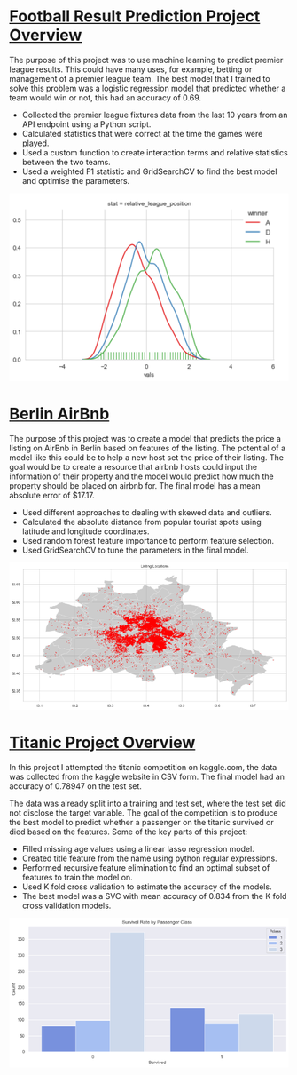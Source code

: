 # [Football Result Prediction Project Overview](https://github.com/nickhill97/football_predictions)

The purpose of this project was to use machine learning to predict premier league results. This could have many uses, for example, betting or management of a premier league team. The best model that I trained to solve this problem was a logistic regression model that predicted whether a team would win or not, this had an accuracy of 0.69.

- Collected the premier league fixtures data from the last 10 years from an API endpoint using a Python script.
- Calculated statistics that were correct at the time the games were played.
- Used a custom function to create interaction terms and relative statistics between the two teams.
- Used a weighted F1 statistic and GridSearchCV to find the best model and optimise the parameters.

<img src='images/football_predictions.png' width='600' />
  
  
# [Berlin AirBnb](https://github.com/nickhill97/berlin_airbnb)

The purpose of this project was to create a model that predicts the price a listing on AirBnb in Berlin based on features of the listing. The potential of a model like this could be to help a new host set the price of their listing. The goal would be to create a resource that airbnb hosts could input the information of their property and the model would predict how much the property should be placed on airbnb for. The final model has a mean absolute error of $17.17.

- Used different approaches to dealing with skewed data and outliers.
- Calculated the absolute distance from popular tourist spots using latitude and longitude coordinates.
- Used random forest feature importance to perform feature selection.
- Used GridSearchCV to tune the parameters in the final model.

<img src='images/berlin_airbnb.png'/>
  
  
# [Titanic Project Overview](https://github.com/nickhill97/titanic)
  
  
In this project I attempted the titanic competition on kaggle.com, the data was collected from the kaggle website in CSV form. The final model had an accuracy of 0.78947 on the test set.

The data was already split into a training and test set, where the test set did not disclose the target variable. The goal of the competition is to produce the best model to predict whether a passenger on the titanic survived or died based on the features. Some of the key parts of this project:

- Filled missing age values using a linear lasso regression model.
- Created title feature from the name using python regular expressions.
- Performed recursive feature elimination to find an optimal subset of features to train the model on.
- Used K fold cross validation to estimate the accuracy of the models.
- The best model was a SVC with mean accuracy of 0.834 from the K fold cross validation models.

<img src='images/titanic.png'/>


